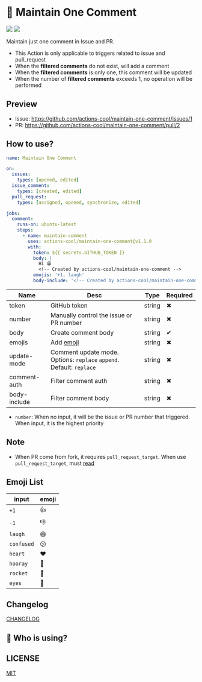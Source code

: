 # 📌 Maintain One Comment

![](https://img.shields.io/github/workflow/status/actions-cool/maintain-one-comment/CI?style=flat-square)
[![](https://img.shields.io/badge/marketplace-maintain--one--comment-blueviolet?style=flat-square)](https://github.com/marketplace/actions/maintain-one-comment)

Maintain just one comment in Issue and PR. 

- This Action is only applicable to triggers related to issue and pull_request
- When the **filtered comments** do not exist, will add a comment
- When the **filtered comments** is only one, this comment will be updated
- When the number of **filtered comments** exceeds 1, no operation will be performed

## Preview
- Issue: https://github.com/actions-cool/maintain-one-comment/issues/1
- PR: https://github.com/actions-cool/maintain-one-comment/pull/2

## How to use?
```yml
name: Maintain One Comment

on:
  issues:
    types: [opened, edited]
  issue_comment:
    types: [created, edited]
  pull_request:
    types: [assigned, opened, synchronize, edited]

jobs:
  comment:
    runs-on: ubuntu-latest
    steps:
      - name: maintain-comment
        uses: actions-cool/maintain-one-comment@v1.1.0
        with:
          token: ${{ secrets.GITHUB_TOKEN }}
          body: |
            Hi 😀
            <!-- Created by actions-cool/maintain-one-comment -->
          emojis: '+1, laugh'
          body-include: '<!-- Created by actions-cool/maintain-one-comment -->'
```

| Name | Desc | Type | Required |
| -- | -- | -- | -- |
| token | GitHub token | string | ✖ |
| number | Manually control the issue or PR number | string | ✖ |
| body | Create comment body | string | ✔ |
| emojis | Add [emoji](#emoji-list) | string | ✖ |
| update-mode | Comment update mode. Options: `replace` `append`. Default: `replace` | string | ✖ |
| comment-auth | Filter comment auth | string | ✖ |
| body-include | Filter comment body | string | ✖ |

- `number`: When no input, it will be the issue or PR number that triggered. When input, it is the highest priority

## Note

- When PR come from fork, it requires `pull_request_target`. When use `pull_request_target`, must [read](https://docs.github.com/en/actions/reference/events-that-trigger-workflows#pull_request_target)

## Emoji List

| input | emoji |
| -- | -- |
| `+1` | 👍 |
| `-1` | 👎 |
| `laugh` | 😄 |
| `confused` | 😕 |
| `heart` | ❤️ |
| `hooray` | 🎉 |
| `rocket` | 🚀 |
| `eyes` | 👀 |

## Changelog

[CHANGELOG](./CHANGELOG.md)

## 💖 Who is using?

## LICENSE

[MIT](./LICENSE)
